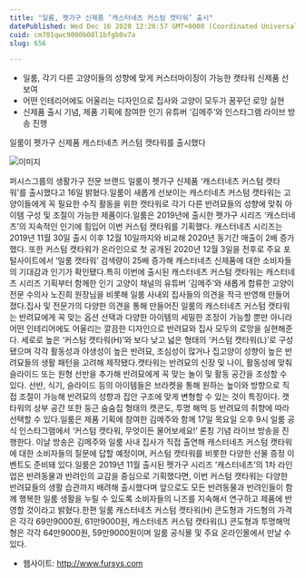 ```yaml
---
title: "일룸, 펫가구 신제품 ‘캐스터네츠 커스텀 캣타워’ 출시"
datePublished: Wed Dec 16 2020 12:28:57 GMT+0000 (Coordinated Universal Time)
cuid: cm701qwc9000b08l1bfgb0v7a
slug: 656

---
```



- 일룸, 각기 다른 고양이들의 성향에 맞게 커스터마이징이 가능한 캣타워 신제품 선보여
- 어떤 인테리어에도 어울리는 디자인으로 집사와 고양이 모두가 꿈꾸던 로망 실현
- 신제품 출시 기념, 제품 기획에 참여한 인기 유튜버 ‘김메주’와 인스타그램 라이브 방송 진행

일룸이 펫가구 신제품 캐스터네츠 커스텀 캣타워를 출시했다

![이미지](https://cdn.hashnode.com/res/hashnode/image/upload/v1739252019436/82a3df60-cdbf-41b6-955c-c06aba085180.jpeg)

퍼시스그룹의 생활가구 전문 브랜드 일룸이 펫가구 신제품 ‘캐스터네츠 커스텀 캣타워'를 출시했다고 16일 밝혔다.일룸이 새롭게 선보이는 캐스터네츠 커스텀 캣타워는 고양이들에게 꼭 필요한 수직 활동을 위한 캣타워로 각기 다른 반려묘들의 성향에 맞춰 아이템 구성 및 조절이 가능한 제품이다.일룸은 2019년에 출시한 펫가구 시리즈 ‘캐스터네츠’의 지속적인 인기에 힘입어 이번 커스텀 캣타워를 기획했다. 캐스터네츠 시리즈는 2019년 11월 30일 출시 이후 12월 10일까지와 비교해 2020년 동기간 매출이 2배 증가했다. 또한 커스텀 캣타워가 온라인으로 첫 공개된 2020년 12월 3일을 전후로 주요 포털사이트에서 ‘일룸 캣타워’ 검색량이 25배 증가해 캐스터네츠 신제품에 대한 소비자들의 기대감과 인기가 확인됐다.특히 이번에 출시된 캐스터네츠 커스텀 캣타워는 캐스터네츠 시리즈 기획부터 함께한 인기 고양이 채널의 유튜버 ‘김메주’와 새롭게 합류한 고양이 전문 수의사 노진희 원장님을 비롯해 일룸 사내외 집사들의 의견을 적극 반영해 만들어졌다.집사 및 전문가의 다양한 의견을 통해 만들어진 일룸의 캐스터네츠 커스텀 캣타워는 반려묘에게 꼭 맞는 옵션 선택과 다양한 아이템의 세밀한 조정이 가능할 뿐만 아니라 어떤 인테리어에도 어울리는 깔끔한 디자인으로 반려묘와 집사 모두의 로망을 실현해준다. 세로로 높은 ‘커스텀 캣타워(H)’와 보다 낮고 넓은 형태의 ‘커스텀 캣타워(L)’로 구성됐으며 각각 활동성과 야생성이 높은 반려묘, 조심성이 많거나 집고양이 성향이 높은 반려묘들의 생활 패턴을 고려해 제작됐다.캣타워는 반려묘의 신장 및 나이, 활동성에 맞춰 슬라이드 또는 원형 선반을 추가해 반려묘에게 꼭 맞는 놀이 및 활동 공간을 조성할 수 있다. 선반, 식기, 슬라이드 등의 아이템들은 브라켓을 통해 원하는 높이와 방향으로 직접 조절이 가능해 반려묘의 성향과 집안 구조에 맞게 변형할 수 있는 것이 특징이다. 캣타워의 상부 공간 또한 둥근 숨숨집 형태의 캣콘도, 투명 해먹 등 반려묘의 취향에 따라 선택할 수 있다.일룸은 제품 기획에 참여한 김메주와 함께 17일 목요일 오후 9시 일룸 공식 인스타그램에서 ‘커스텀 캣타워, 무엇이든 물어보세요!’ 론칭 기념 라이브 방송을 진행한다. 이날 방송은 김메주와 일룸 사내 집사가 직접 출연해 캐스터네츠 커스텀 캣타워에 대한 소비자들의 질문에 답할 예정이며, 커스텀 캣타워를 비롯한 다양한 선물 증정 이벤트도 준비돼 있다.일룸은 2019년 11월 출시된 펫가구 시리즈 ‘캐스터네츠’의 1차 라인업은 반려동물과 반려인의 교감을 중심으로 기획했다면, 이번 커스텀 캣타워는 다양한 반려묘들의 생활 습관까지 배려해 출시했다며 앞으로도 모든 반려동물과 반려인들이 함께 행복한 일룸 생활을 누릴 수 있도록 소비자들의 니즈를 지속해서 연구하고 제품에 반영할 것이라고 밝혔다.한편 일룸 캐스터네츠 커스텀 캣타워(H) 콘도형과 가드형의 가격은 각각 69만9000원, 61만9000원, 캐스터네츠 커스텀 캣타워(L) 콘도형과 투명해먹형은 각각 64만9000원, 59만9000원이며 일룸 공식몰 및 주요 온라인몰에서 만날 수 있다.

- 웹사이트: http://www.fursys.com